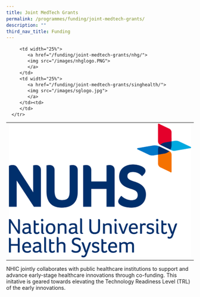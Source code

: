 ```yaml
---
title: Joint MedTech Grants
permalink: /programmes/funding/joint-medtech-grants/
description: ""
third_nav_title: Funding
---
```

<table>
   <tbody>
      <tr>
         <td width="25%">
            <a href="/funding/joint-medtech-grants/nuhs/">
            <img src="/images/nuhslogo.png">
            </a>
         </td>
         
         <td width="25%">
            <a href="/funding/joint-medtech-grants/nhg/">
            <img src="/images/nhglogo.PNG">
            </a>
         </td>
         <td width="25%">
            <a href="/funding/joint-medtech-grants/singhealth/">
            <img src="/images/sglogo.jpg">
            </a>
         </td><td>
         </td>
      </tr>
   </tbody>
</table>

NHIC jointly collaborates with public healthcare institutions to support and advance early-stage healthcare innovations through co-funding. This initative is geared towards elevating the Technology Readiness Level (TRL) of the early innovations.